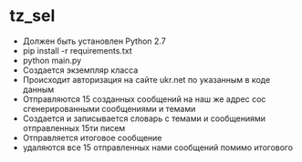 # tz_sel
- Должен быть установлен Python 2.7
- pip install -r requirements.txt
- python main.py
- Создается экземпляр класса 
- Происходит авторизация на сайте ukr.net по указанным в коде данным
- Отправляются 15 созданных сообщений на наш же адрес сос сгенерированными сообщениями и темами
- Создается и записывается словарь с темами и сообщениями отправленных 15ти писем
- Отправляется итоговое сообщение
- удаляются все 15 отправленных нами сообщений помимо итогового
